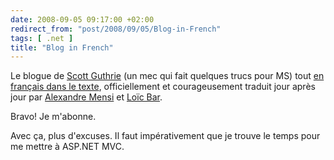```yaml
---
date: 2008-09-05 09:17:00 +02:00
redirect_from: "post/2008/09/05/Blog-in-French"
tags: [ .net ]
title: "Blog in French"
---
```


Le blogue de [Scott Guthrie](http://weblogs.asp.net/scottgu/default.aspx) (un mec qui
fait quelques trucs pour MS) tout [en français dans le
texte](http://weblogs.asp.net/scottgufrench/default.aspx), officiellement et courageusement traduit jour après jour par
[Alexandre Mensi](http://codebehind.ca/blogs/alexmensi/default.aspx) et
[Loïc
Bar](http://blogs.codes-sources.com/loicbar/).

Bravo! Je m'abonne.

Avec ça, plus d'excuses. Il faut impérativement que je trouve le temps pour
me mettre à ASP.NET MVC.
